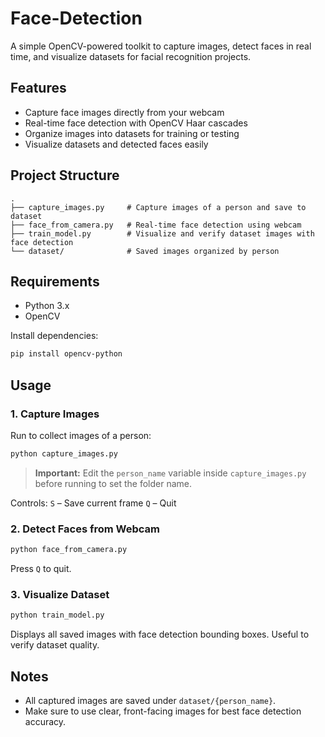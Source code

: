 # Face-Detection

A simple OpenCV-powered toolkit to capture images, detect faces in real time, and visualize datasets for facial recognition projects.

## Features

* Capture face images directly from your webcam
* Real-time face detection with OpenCV Haar cascades
* Organize images into datasets for training or testing
* Visualize datasets and detected faces easily

## Project Structure

```
.
├── capture_images.py     # Capture images of a person and save to dataset
├── face_from_camera.py   # Real-time face detection using webcam
├── train_model.py        # Visualize and verify dataset images with face detection
└── dataset/              # Saved images organized by person
```

## Requirements

* Python 3.x
* OpenCV

Install dependencies:

```bash
pip install opencv-python
```

## Usage

### 1. Capture Images

Run to collect images of a person:

```bash
python capture_images.py
```

> **Important:** Edit the `person_name` variable inside `capture_images.py` before running to set the folder name.

Controls:
`S` – Save current frame
`Q` – Quit

### 2️. Detect Faces from Webcam

```bash
python face_from_camera.py
```

Press `Q` to quit.

### 3️. Visualize Dataset

```bash
python train_model.py
```

Displays all saved images with face detection bounding boxes. Useful to verify dataset quality.

## Notes

* All captured images are saved under `dataset/{person_name}`.
* Make sure to use clear, front-facing images for best face detection accuracy.
